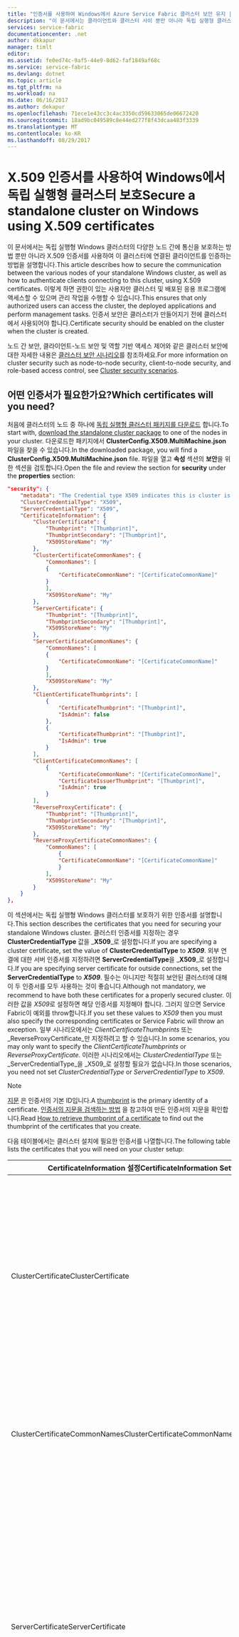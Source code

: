 ```yaml
---
title: "인증서를 사용하여 Windows에서 Azure Service Fabric 클러스터 보안 유지 | Microsoft Docs"
description: "이 문서에서는 클라이언트와 클러스터 사이 뿐만 아니라 독립 실행형 클러스터 또는 개인 클러스터 내에서 통신을 보호하는 방법을 설명합니다."
services: service-fabric
documentationcenter: .net
author: dkkapur
manager: timlt
editor: 
ms.assetid: fe0ed74c-9af5-44e9-8d62-faf1849af68c
ms.service: service-fabric
ms.devlang: dotnet
ms.topic: article
ms.tgt_pltfrm: na
ms.workload: na
ms.date: 06/16/2017
ms.author: dekapur
ms.openlocfilehash: 71ece1e43cc3c4ac3350cd59633065de06672420
ms.sourcegitcommit: 18ad9bc049589c8e44ed277f8f43dcaa483f3339
ms.translationtype: MT
ms.contentlocale: ko-KR
ms.lasthandoff: 08/29/2017
---
```

# <a name="secure-a-standalone-cluster-on-windows-using-x509-certificates"></a><span data-ttu-id="341a8-103">X.509 인증서를 사용하여 Windows에서 독립 실행형 클러스터 보호</span><span class="sxs-lookup"><span data-stu-id="341a8-103">Secure a standalone cluster on Windows using X.509 certificates</span></span>
<span data-ttu-id="341a8-104">이 문서에서는 독립 실행형 Windows 클러스터의 다양한 노드 간에 통신을 보호하는 방법 뿐만 아니라 X.509 인증서를 사용하여 이 클러스터에 연결된 클라이언트를 인증하는 방법을 설명합니다.</span><span class="sxs-lookup"><span data-stu-id="341a8-104">This article describes how to secure the communication between the various nodes of your standalone Windows cluster, as well as how to authenticate clients connecting to this cluster, using X.509 certificates.</span></span> <span data-ttu-id="341a8-105">이렇게 하면 권한이 있는 사용자만 클러스터 및 배포된 응용 프로그램에 액세스할 수 있으며 관리 작업을 수행할 수 있습니다.</span><span class="sxs-lookup"><span data-stu-id="341a8-105">This ensures that only authorized users can access the cluster, the deployed applications and perform management tasks.</span></span>  <span data-ttu-id="341a8-106">인증서 보안은 클러스터가 만들어지기 전에 클러스터에서 사용되어야 합니다.</span><span class="sxs-lookup"><span data-stu-id="341a8-106">Certificate security should be enabled on the cluster when the cluster is created.</span></span>  

<span data-ttu-id="341a8-107">노드 간 보안, 클라이언트-노드 보안 및 역할 기반 액세스 제어와 같은 클러스터 보안에 대한 자세한 내용은 [클러스터 보안 시나리오](service-fabric-cluster-security.md)를 참조하세요.</span><span class="sxs-lookup"><span data-stu-id="341a8-107">For more information on cluster security such as node-to-node security, client-to-node security, and role-based access control, see [Cluster security scenarios](service-fabric-cluster-security.md).</span></span>

## <a name="which-certificates-will-you-need"></a><span data-ttu-id="341a8-108">어떤 인증서가 필요한가요?</span><span class="sxs-lookup"><span data-stu-id="341a8-108">Which certificates will you need?</span></span>
<span data-ttu-id="341a8-109">처음에 클러스터의 노드 중 하나에 [독립 실행형 클러스터 패키지를 다운로드](service-fabric-cluster-creation-for-windows-server.md#downloadpackage) 합니다.</span><span class="sxs-lookup"><span data-stu-id="341a8-109">To start with, [download the standalone cluster package](service-fabric-cluster-creation-for-windows-server.md#downloadpackage) to one of the nodes in your cluster.</span></span> <span data-ttu-id="341a8-110">다운로드한 패키지에서 **ClusterConfig.X509.MultiMachine.json** 파일을 찾을 수 있습니다.</span><span class="sxs-lookup"><span data-stu-id="341a8-110">In the downloaded package, you will find a **ClusterConfig.X509.MultiMachine.json** file.</span></span> <span data-ttu-id="341a8-111">파일을 열고 **속성** 섹션의 **보안**을 위한 섹션을 검토합니다.</span><span class="sxs-lookup"><span data-stu-id="341a8-111">Open the file and review the section for **security** under the **properties** section:</span></span>

```JSON
"security": {
    "metadata": "The Credential type X509 indicates this is cluster is secured using X509 Certificates. The thumbprint format is - d5 ec 42 3b 79 cb e5 07 fd 83 59 3c 56 b9 d5 31 24 25 42 64.",
    "ClusterCredentialType": "X509",
    "ServerCredentialType": "X509",
    "CertificateInformation": {
        "ClusterCertificate": {
            "Thumbprint": "[Thumbprint]",
            "ThumbprintSecondary": "[Thumbprint]",
            "X509StoreName": "My"
        },        
        "ClusterCertificateCommonNames": {
            "CommonNames": [
            {
                "CertificateCommonName": "[CertificateCommonName]"
            }
            ],
            "X509StoreName": "My"
        },
        "ServerCertificate": {
            "Thumbprint": "[Thumbprint]",
            "ThumbprintSecondary": "[Thumbprint]",
            "X509StoreName": "My"
        },
        "ServerCertificateCommonNames": {
            "CommonNames": [
            {
                "CertificateCommonName": "[CertificateCommonName]"
            }
            ],
            "X509StoreName": "My"
        },
        "ClientCertificateThumbprints": [
            {
                "CertificateThumbprint": "[Thumbprint]",
                "IsAdmin": false
            },
            {
                "CertificateThumbprint": "[Thumbprint]",
                "IsAdmin": true
            }
        ],
        "ClientCertificateCommonNames": [
            {
                "CertificateCommonName": "[CertificateCommonName]",
                "CertificateIssuerThumbprint": "[Thumbprint]",
                "IsAdmin": true
            }
        ],
        "ReverseProxyCertificate": {
            "Thumbprint": "[Thumbprint]",
            "ThumbprintSecondary": "[Thumbprint]",
            "X509StoreName": "My"
        },
        "ReverseProxyCertificateCommonNames": {
            "CommonNames": [
                {
                "CertificateCommonName": "[CertificateCommonName]"
                }
            ],
            "X509StoreName": "My"
        }
    }
},
```

<span data-ttu-id="341a8-112">이 섹션에서는 독립 실행형 Windows 클러스터를 보호하기 위한 인증서를 설명합니다.</span><span class="sxs-lookup"><span data-stu-id="341a8-112">This section describes the certificates that you need for securing your standalone Windows cluster.</span></span> <span data-ttu-id="341a8-113">클러스터 인증서를 지정하는 경우 **ClusterCredentialType** 값을  _**X509**_로 설정합니다.</span><span class="sxs-lookup"><span data-stu-id="341a8-113">If you are specifying a cluster certificate, set the value of **ClusterCredentialType** to _**X509**_.</span></span> <span data-ttu-id="341a8-114">외부 연결에 대한 서버 인증서를 지정하려면 **ServerCredentialType**을 _**X509**_로 설정합니다.</span><span class="sxs-lookup"><span data-stu-id="341a8-114">If you are specifying server certificate for outside connections, set the **ServerCredentialType** to _**X509**_.</span></span> <span data-ttu-id="341a8-115">필수는 아니지만 적절히 보안된 클러스터에 대해 이 두 인증서를 모두 사용하는 것이 좋습니다.</span><span class="sxs-lookup"><span data-stu-id="341a8-115">Although not mandatory, we recommend to have both these certificates for a properly secured cluster.</span></span> <span data-ttu-id="341a8-116">이러한 값을 *X509*로 설정하면 해당 인증서를 지정해야 합니다. 그러지 않으면 Service Fabric이 예외를 throw합니다.</span><span class="sxs-lookup"><span data-stu-id="341a8-116">If you set these values to *X509* then you must also specify the corresponding certificates or Service Fabric will throw an exception.</span></span> <span data-ttu-id="341a8-117">일부 시나리오에서는 _ClientCertificateThumbprints_ 또는 _ReverseProxyCertificate_만 지정하려고 할 수 있습니다.</span><span class="sxs-lookup"><span data-stu-id="341a8-117">In some scenarios, you may only want to specify the _ClientCertificateThumbprints_ or _ReverseProxyCertificate_.</span></span> <span data-ttu-id="341a8-118">이러한 시나리오에서는 _ClusterCredentialType_ 또는 _ServerCredentialType_을 _X509_로 설정할 필요가 없습니다.</span><span class="sxs-lookup"><span data-stu-id="341a8-118">In those scenarios, you need not set _ClusterCredentialType_ or _ServerCredentialType_ to _X509_.</span></span>


> [!NOTE]
> <span data-ttu-id="341a8-119">[지문](https://en.wikipedia.org/wiki/Public_key_fingerprint) 은 인증서의 기본 ID입니다.</span><span class="sxs-lookup"><span data-stu-id="341a8-119">A [thumbprint](https://en.wikipedia.org/wiki/Public_key_fingerprint) is the primary identity of a certificate.</span></span> <span data-ttu-id="341a8-120">[인증서의 지문을 검색하는 방법](https://msdn.microsoft.com/library/ms734695.aspx) 을 참고하여 만든 인증서의 지문을 확인합니다.</span><span class="sxs-lookup"><span data-stu-id="341a8-120">Read [How to retrieve thumbprint of a certificate](https://msdn.microsoft.com/library/ms734695.aspx) to find out the thumbprint of the certificates that you create.</span></span>
> 
> 

<span data-ttu-id="341a8-121">다음 테이블에서는 클러스터 설치에 필요한 인증서를 나열합니다.</span><span class="sxs-lookup"><span data-stu-id="341a8-121">The following table lists the certificates that you will need on your cluster setup:</span></span>

| <span data-ttu-id="341a8-122">**CertificateInformation 설정**</span><span class="sxs-lookup"><span data-stu-id="341a8-122">**CertificateInformation Setting**</span></span> | <span data-ttu-id="341a8-123">**설명**</span><span class="sxs-lookup"><span data-stu-id="341a8-123">**Description**</span></span> |
| --- | --- |
| <span data-ttu-id="341a8-124">ClusterCertificate</span><span class="sxs-lookup"><span data-stu-id="341a8-124">ClusterCertificate</span></span> |<span data-ttu-id="341a8-125">테스트 환경에 권장됩니다.</span><span class="sxs-lookup"><span data-stu-id="341a8-125">Recommended for test environment.</span></span> <span data-ttu-id="341a8-126">이 인증서는 클러스터에서 노드 간의 통신을 보호해야 합니다.</span><span class="sxs-lookup"><span data-stu-id="341a8-126">This certificate is required to secure the communication between the nodes on a cluster.</span></span> <span data-ttu-id="341a8-127">업그레이드에 두 개의 다른 인증서, 기본 및 보조 인증서를 사용할 수 있습니다.</span><span class="sxs-lookup"><span data-stu-id="341a8-127">You can use two different certificates, a primary and a secondary for upgrade.</span></span> <span data-ttu-id="341a8-128">**지문** 섹션에서 기본 인증서의 지문 및 **ThumbprintSecondary** 변수에서 보조 인증서의 지문을 설정합니다.</span><span class="sxs-lookup"><span data-stu-id="341a8-128">Set the thumbprint of the primary certificate in the **Thumbprint** section and that of the secondary in the **ThumbprintSecondary** variables.</span></span> |
| <span data-ttu-id="341a8-129">ClusterCertificateCommonNames</span><span class="sxs-lookup"><span data-stu-id="341a8-129">ClusterCertificateCommonNames</span></span> |<span data-ttu-id="341a8-130">프로덕션 환경에 권장됩니다.</span><span class="sxs-lookup"><span data-stu-id="341a8-130">Recommended for production environment.</span></span> <span data-ttu-id="341a8-131">이 인증서는 클러스터에서 노드 간의 통신을 보호해야 합니다.</span><span class="sxs-lookup"><span data-stu-id="341a8-131">This certificate is required to secure the communication between the nodes on a cluster.</span></span> <span data-ttu-id="341a8-132">하나 또는 두 개의 클러스터 인증서 일반 이름을 사용할 수 있습니다.</span><span class="sxs-lookup"><span data-stu-id="341a8-132">You can use one or two cluster certificate common names.</span></span> |
| <span data-ttu-id="341a8-133">ServerCertificate</span><span class="sxs-lookup"><span data-stu-id="341a8-133">ServerCertificate</span></span> |<span data-ttu-id="341a8-134">테스트 환경에 권장됩니다.</span><span class="sxs-lookup"><span data-stu-id="341a8-134">Recommended for test environment.</span></span> <span data-ttu-id="341a8-135">이 인증서가 클러스터에 연결하려고 시도할 때 클라이언트에 표시됩니다.</span><span class="sxs-lookup"><span data-stu-id="341a8-135">This certificate is presented to the client when it tries to connect to this cluster.</span></span> <span data-ttu-id="341a8-136">편의상 *ClusterCertificate* 및 *ServerCertificate*에 동일한 인증서를 사용하도록 선택할 수 있습니다.</span><span class="sxs-lookup"><span data-stu-id="341a8-136">For convenience, you can choose to use the same certificate for *ClusterCertificate* and *ServerCertificate*.</span></span> <span data-ttu-id="341a8-137">업그레이드에 두 개의 다른 서버 인증서, 기본 및 보조 인증서를 사용할 수 있습니다.</span><span class="sxs-lookup"><span data-stu-id="341a8-137">You can use two different server certificates, a primary and a secondary for upgrade.</span></span> <span data-ttu-id="341a8-138">**지문** 섹션에서 기본 인증서의 지문 및 **ThumbprintSecondary** 변수에서 보조 인증서의 지문을 설정합니다.</span><span class="sxs-lookup"><span data-stu-id="341a8-138">Set the thumbprint of the primary certificate in the **Thumbprint** section and that of the secondary in the **ThumbprintSecondary** variables.</span></span> |
| <span data-ttu-id="341a8-139">ServerCertificateCommonNames</span><span class="sxs-lookup"><span data-stu-id="341a8-139">ServerCertificateCommonNames</span></span> |<span data-ttu-id="341a8-140">프로덕션 환경에 권장됩니다.</span><span class="sxs-lookup"><span data-stu-id="341a8-140">Recommended for production environment.</span></span> <span data-ttu-id="341a8-141">이 인증서가 클러스터에 연결하려고 시도할 때 클라이언트에 표시됩니다.</span><span class="sxs-lookup"><span data-stu-id="341a8-141">This certificate is presented to the client when it tries to connect to this cluster.</span></span> <span data-ttu-id="341a8-142">편의상 *ClusterCertificateCommonNames* 및 *ServerCertificateCommonNames*에 동일한 인증서를 사용하도록 선택할 수 있습니다.</span><span class="sxs-lookup"><span data-stu-id="341a8-142">For convenience, you can choose to use the same certificate for *ClusterCertificateCommonNames* and *ServerCertificateCommonNames*.</span></span> <span data-ttu-id="341a8-143">하나 또는 두 개의 서버 인증서 일반 이름을 사용할 수 있습니다.</span><span class="sxs-lookup"><span data-stu-id="341a8-143">You can use one or two server certificate common names.</span></span> |
| <span data-ttu-id="341a8-144">ClientCertificateThumbprints</span><span class="sxs-lookup"><span data-stu-id="341a8-144">ClientCertificateThumbprints</span></span> |<span data-ttu-id="341a8-145">인증된 클라이언트에 설치하려는 인증서의 집합입니다.</span><span class="sxs-lookup"><span data-stu-id="341a8-145">This is a set of certificates that you want to install on the authenticated clients.</span></span> <span data-ttu-id="341a8-146">클러스터에 대한 액세스를 허용하려는 컴퓨터에 다양한 클라이언트 인증서가 설치되었을 수도 있습니다.</span><span class="sxs-lookup"><span data-stu-id="341a8-146">You can have a number of different client certificates installed on the machines that you want to allow access to the cluster.</span></span> <span data-ttu-id="341a8-147">**CertificateThumbprint** 변수에서 각 인증서의 지문을 설정합니다.</span><span class="sxs-lookup"><span data-stu-id="341a8-147">Set the thumbprint of each certificate in the **CertificateThumbprint** variable.</span></span> <span data-ttu-id="341a8-148">**IsAdmin** 을 *true*로 설정한 경우 이 인증서가 설치된 클라이언트는 클러스터에서 관리자 관리 작업을 수행할 수 있습니다.</span><span class="sxs-lookup"><span data-stu-id="341a8-148">If you set the **IsAdmin** to *true*, then the client with this certificate installed on it can do administrator management activities on the cluster.</span></span> <span data-ttu-id="341a8-149">**IsAdmin** 이 *false*로 설정된 경우 이 인증서가 있는 클라이언트는 사용자 액세스 권한(일반적으로 읽기 전용)에 대해 허용되는 작업을 수행할 수만 있습니다.</span><span class="sxs-lookup"><span data-stu-id="341a8-149">If the **IsAdmin** is *false*, the client with this certificate can only perform the actions allowed for user access rights, typically read-only.</span></span> <span data-ttu-id="341a8-150">역할에 대한 자세한 내용은 [RBAC(역할 기반 액세스 제어)](service-fabric-cluster-security.md#role-based-access-control-rbac)</span><span class="sxs-lookup"><span data-stu-id="341a8-150">For more information on roles read [Role based access control (RBAC)](service-fabric-cluster-security.md#role-based-access-control-rbac)</span></span> |
| <span data-ttu-id="341a8-151">ClientCertificateCommonNames</span><span class="sxs-lookup"><span data-stu-id="341a8-151">ClientCertificateCommonNames</span></span> |<span data-ttu-id="341a8-152">**CertificateCommonName**에 대한 첫 번째 클라이언트 인증서의 일반 이름을 설정합니다.</span><span class="sxs-lookup"><span data-stu-id="341a8-152">Set the common name of the first client certificate for the **CertificateCommonName**.</span></span> <span data-ttu-id="341a8-153">**CertificateIssuerThumbprint** 는 이 인증서의 발급자 지문입니다.</span><span class="sxs-lookup"><span data-stu-id="341a8-153">The **CertificateIssuerThumbprint** is the thumbprint for the issuer of this certificate.</span></span> <span data-ttu-id="341a8-154">[인증서 사용](https://msdn.microsoft.com/library/ms731899.aspx) 을 참고하여 일반 이름 및 발급자에 대해 자세히 알아 봅니다.</span><span class="sxs-lookup"><span data-stu-id="341a8-154">Read [Working with certificates](https://msdn.microsoft.com/library/ms731899.aspx) to know more about common names and the issuer.</span></span> |
| <span data-ttu-id="341a8-155">ReverseProxyCertificate</span><span class="sxs-lookup"><span data-stu-id="341a8-155">ReverseProxyCertificate</span></span> |<span data-ttu-id="341a8-156">테스트 환경에 권장됩니다.</span><span class="sxs-lookup"><span data-stu-id="341a8-156">Recommended for test environment.</span></span> <span data-ttu-id="341a8-157">이는 [역방향 프록시](service-fabric-reverseproxy.md)를 보호하려는 경우 지정될 수 있는 선택적인 인증서입니다.</span><span class="sxs-lookup"><span data-stu-id="341a8-157">This is an optional certificate that can be specified if you want to secure your [Reverse Proxy](service-fabric-reverseproxy.md).</span></span> <span data-ttu-id="341a8-158">이 인증서를 사용하는 경우 reverseProxyEndpointPort가 nodeTypes로 설정되어야 합니다.</span><span class="sxs-lookup"><span data-stu-id="341a8-158">Make sure reverseProxyEndpointPort is set in nodeTypes if you are using this certificate.</span></span> |
| <span data-ttu-id="341a8-159">ReverseProxyCertificateCommonNames</span><span class="sxs-lookup"><span data-stu-id="341a8-159">ReverseProxyCertificateCommonNames</span></span> |<span data-ttu-id="341a8-160">프로덕션 환경에 권장됩니다.</span><span class="sxs-lookup"><span data-stu-id="341a8-160">Recommended for production environment.</span></span> <span data-ttu-id="341a8-161">이는 [역방향 프록시](service-fabric-reverseproxy.md)를 보호하려는 경우 지정될 수 있는 선택적인 인증서입니다.</span><span class="sxs-lookup"><span data-stu-id="341a8-161">This is an optional certificate that can be specified if you want to secure your [Reverse Proxy](service-fabric-reverseproxy.md).</span></span> <span data-ttu-id="341a8-162">이 인증서를 사용하는 경우 reverseProxyEndpointPort가 nodeTypes로 설정되어야 합니다.</span><span class="sxs-lookup"><span data-stu-id="341a8-162">Make sure reverseProxyEndpointPort is set in nodeTypes if you are using this certificate.</span></span> |

<span data-ttu-id="341a8-163">다음은 클러스터, 서버 및 클라이언트 인증서가 제공된 예제 클러스터 구성입니다.</span><span class="sxs-lookup"><span data-stu-id="341a8-163">Here is example cluster configuration where the Cluster, Server, and Client certificates have been provided.</span></span> <span data-ttu-id="341a8-164">cluster/server/reverseProxy 인증서의 경우 동일한 인증서 형식에 지문 및 일반 이름을 사용할 수 없습니다.</span><span class="sxs-lookup"><span data-stu-id="341a8-164">Please note that for cluster/ server/ reverseProxy certificates, thumbprint and common name are not allowed to be configured together for the same cert type.</span></span>

 ```JSON
 {
    "name": "SampleCluster",
    "clusterConfigurationVersion": "1.0.0",
    "apiVersion": "2016-09-26",
    "nodes": [{
        "nodeName": "vm0",
        "metadata": "Replace the localhost below with valid IP address or FQDN",
        "iPAddress": "10.7.0.5",
        "nodeTypeRef": "NodeType0",
        "faultDomain": "fd:/dc1/r0",
        "upgradeDomain": "UD0"
    }, {
        "nodeName": "vm1",
        "metadata": "Replace the localhost with valid IP address or FQDN",
        "iPAddress": "10.7.0.4",
        "nodeTypeRef": "NodeType0",
        "faultDomain": "fd:/dc1/r1",
        "upgradeDomain": "UD1"
    }, {
        "nodeName": "vm2",
        "iPAddress": "10.7.0.6",
        "metadata": "Replace the localhost with valid IP address or FQDN",
        "nodeTypeRef": "NodeType0",
        "faultDomain": "fd:/dc1/r2",
        "upgradeDomain": "UD2"
    }],
    "properties": {
        "diagnosticsStore": {
        "metadata":  "Please replace the diagnostics store with an actual file share accessible from all cluster machines.",
        "dataDeletionAgeInDays": "7",
        "storeType": "FileShare",
        "IsEncrypted": "false",
        "connectionstring": "c:\\ProgramData\\SF\\DiagnosticsStore"
        }
        "security": {
            "metadata": "The Credential type X509 indicates this is cluster is secured using X509 Certificates. The thumbprint format is - d5 ec 42 3b 79 cb e5 07 fd 83 59 3c 56 b9 d5 31 24 25 42 64.",
            "ClusterCredentialType": "X509",
            "ServerCredentialType": "X509",
            "CertificateInformation": {
                "ClusterCertificateCommonNames": {
                  "CommonNames": [
                    {
                      "CertificateCommonName": "myClusterCertCommonName"
                    }
                  ],
                  "X509StoreName": "My"
                },
                "ServerCertificateCommonNames": {
                  "CommonNames": [
                    {
                      "CertificateCommonName": "myServerCertCommonName"
                    }
                  ],
                  "X509StoreName": "My"
                },
                "ClientCertificateThumbprints": [{
                    "CertificateThumbprint": "c4 c18 8e aa a8 58 77 98 65 f8 61 4a 0d da 4c 13 c5 a1 37 6e",
                    "IsAdmin": false
                }, {
                    "CertificateThumbprint": "71 de 04 46 7c 9e d0 54 4d 02 10 98 bc d4 4c 71 e1 83 41 4e",
                    "IsAdmin": true
                }]
            }
        },
        "reliabilityLevel": "Bronze",
        "nodeTypes": [{
            "name": "NodeType0",
            "clientConnectionEndpointPort": "19000",
            "clusterConnectionEndpointPort": "19001",
            "leaseDriverEndpointPort": "19002",
            "serviceConnectionEndpointPort": "19003",
            "httpGatewayEndpointPort": "19080",
            "applicationPorts": {
                "startPort": "20001",
                "endPort": "20031"
            },
            "ephemeralPorts": {
                "startPort": "20032",
                "endPort": "20062"
            },
            "isPrimary": true
        }
         ],
        "fabricSettings": [{
            "name": "Setup",
            "parameters": [{
                "name": "FabricDataRoot",
                "value": "C:\\ProgramData\\SF"
            }, {
                "name": "FabricLogRoot",
                "value": "C:\\ProgramData\\SF\\Log"
            }]
        }]
    }
}
 ```

## <a name="certificate-roll-over"></a><span data-ttu-id="341a8-165">인증서 롤오버</span><span class="sxs-lookup"><span data-stu-id="341a8-165">Certificate roll over</span></span>
<span data-ttu-id="341a8-166">지문 대신 인증서 일반 이름을 사용하는 경우 인증서 롤오버를 위해 클러스터 구성을 업그레이드하지 않아도 됩니다.</span><span class="sxs-lookup"><span data-stu-id="341a8-166">When using certificate common name instead of thumbprint, certificate roll over doesn't require cluster configuration upgrade.</span></span>
<span data-ttu-id="341a8-167">인증서 롤오버가 발급자 롤오버를 포함하는 경우 새 발급자 인증서를 설치한 후에 2시간 이상 인증서 저장소에 이전의 발급자 인증서를 저장하세요.</span><span class="sxs-lookup"><span data-stu-id="341a8-167">If certificate roll over involves issuer roll over, please keep the old issuer cert in the cert store at least 2 hours after installing the new issuer cert.</span></span>

## <a name="acquire-the-x509-certificates"></a><span data-ttu-id="341a8-168">X.509 인증서를 획득합니다.</span><span class="sxs-lookup"><span data-stu-id="341a8-168">Acquire the X.509 certificates</span></span>
<span data-ttu-id="341a8-169">클러스터 내에서 통신을 보호하려면 클러스터 노드에 대한 X.509 인증서를 먼저 가져와야 합니다.</span><span class="sxs-lookup"><span data-stu-id="341a8-169">To secure communication within the cluster, you will first need to obtain X.509 certificates for your cluster nodes.</span></span> <span data-ttu-id="341a8-170">또한 권한이 있는 컴퓨터/사용자에게 이 클러스터에 연결을 제한하려면 클라이언트 컴퓨터에 인증서를 가져와서 설치해야 합니다.</span><span class="sxs-lookup"><span data-stu-id="341a8-170">Additionally, to limit connection to this cluster to authorized machines/users, you will need to obtain and install certificates for the client machines.</span></span>

<span data-ttu-id="341a8-171">프로덕션 워크로드를 실행하는 클러스터의 경우 클러스터 보호를 위해 [CA(인증 기관)](https://en.wikipedia.org/wiki/Certificate_authority) 로 서명된 X.509 인증서를 사용해야 합니다.</span><span class="sxs-lookup"><span data-stu-id="341a8-171">For clusters that are running production workloads, you should use a [Certificate Authority (CA)](https://en.wikipedia.org/wiki/Certificate_authority) signed X.509 certificate to secure the cluster.</span></span> <span data-ttu-id="341a8-172">이러한 인증서를 얻는 방법에 대한 자세한 내용은 [방법: 인증서 가져오기](http://msdn.microsoft.com/library/aa702761.aspx)를 참조하세요.</span><span class="sxs-lookup"><span data-stu-id="341a8-172">For details on obtaining these certificates, go to [How to: Obtain a Certificate](http://msdn.microsoft.com/library/aa702761.aspx).</span></span>

<span data-ttu-id="341a8-173">테스트 목적으로 사용하는 클러스터의 경우 자체 서명된 인증서를 사용하도록 선택할 수 있습니다.</span><span class="sxs-lookup"><span data-stu-id="341a8-173">For clusters that you use for test purposes, you can choose to use a self-signed certificate.</span></span>

## <a name="optional-create-a-self-signed-certificate"></a><span data-ttu-id="341a8-174">선택 사항: 자체 서명된 인증서 만들기</span><span class="sxs-lookup"><span data-stu-id="341a8-174">Optional: Create a self-signed certificate</span></span>
<span data-ttu-id="341a8-175">제대로 보호할 수 있는 자체 서명된 인증서를 만드는 한 가지 방법은 *C:\Program Files\Microsoft SDKs\Service Fabric\ClusterSetup\Secure* 디렉터리의 Service Fabric SDK 폴더에 있는 *CertSetup.ps1* 스크립트를 사용하는 것입니다.</span><span class="sxs-lookup"><span data-stu-id="341a8-175">One way to create a self-signed cert that can be secured correctly is to use the *CertSetup.ps1* script in the Service Fabric SDK folder in the directory *C:\Program Files\Microsoft SDKs\Service Fabric\ClusterSetup\Secure*.</span></span> <span data-ttu-id="341a8-176">이 파일을 편집하여 인증서의 기본 이름을 변경합니다(값 *CN = ServiceFabricDevClusterCert* 검색).</span><span class="sxs-lookup"><span data-stu-id="341a8-176">Edit this file to change the default name of the certificate (look for the value *CN=ServiceFabricDevClusterCert*).</span></span> <span data-ttu-id="341a8-177">이 스크립트를 `.\CertSetup.ps1 -Install`로 실행합니다.</span><span class="sxs-lookup"><span data-stu-id="341a8-177">Run this script as `.\CertSetup.ps1 -Install`.</span></span>

<span data-ttu-id="341a8-178">이제 암호로 보호된 PFX 파일에 인증서를 내보냅니다.</span><span class="sxs-lookup"><span data-stu-id="341a8-178">Now export the certificate to a PFX file with a protected password.</span></span> <span data-ttu-id="341a8-179">먼저 인증서의 지문을 가져옵니다.</span><span class="sxs-lookup"><span data-stu-id="341a8-179">First get the thumbprint of the certificate.</span></span> <span data-ttu-id="341a8-180">*시작* 메뉴에서 *컴퓨터 인증서 관리*를 실행합니다.</span><span class="sxs-lookup"><span data-stu-id="341a8-180">From the *Start* menu, run the *Manage computer certificates*.</span></span> <span data-ttu-id="341a8-181">**로컬 컴퓨터/개인** 폴더로 이동하고 방금 만든 인증서를 찾습니다.</span><span class="sxs-lookup"><span data-stu-id="341a8-181">Navigate to the **Local Computer\Personal** folder and find the certificate you just created.</span></span> <span data-ttu-id="341a8-182">인증서를 두 번 클릭하여 열고 *세부 정보* 탭을 선택하고 *지문* 필드로 스크롤합니다.</span><span class="sxs-lookup"><span data-stu-id="341a8-182">Double-click the certificate to open it, select the *Details* tab and scroll down to the *Thumbprint* field.</span></span> <span data-ttu-id="341a8-183">공백을 제거한 후 아래 PowerShell 명령에 지문 값을 복사합니다.</span><span class="sxs-lookup"><span data-stu-id="341a8-183">Copy the thumbprint value into the PowerShell command below, after removing the spaces.</span></span>  <span data-ttu-id="341a8-184">`String` 값을 적절한 보안 암호로 변경하여 보호하고 PowerShell에서 다음을 실행합니다.</span><span class="sxs-lookup"><span data-stu-id="341a8-184">Change the `String` value to a suitable secure password to protect it and run the following in PowerShell:</span></span>

```powershell   
$pswd = ConvertTo-SecureString -String "1234" -Force –AsPlainText
Get-ChildItem -Path cert:\localMachine\my\<Thumbprint> | Export-PfxCertificate -FilePath C:\mypfx.pfx -Password $pswd
```

<span data-ttu-id="341a8-185">컴퓨터에 설치된 인증서의 세부 정보를 보기 위해 다음 PowerShell 명령을 실행할 수 있습니다.</span><span class="sxs-lookup"><span data-stu-id="341a8-185">To see the details of a certificate installed on the machine you can run the following PowerShell command:</span></span>

```powershell
$cert = Get-Item Cert:\LocalMachine\My\<Thumbprint>
Write-Host $cert.ToString($true)
```

<span data-ttu-id="341a8-186">또는 Azure 구독을 보유한 경우 [Key Vault에 인증서 추가](service-fabric-cluster-creation-via-arm.md#add-certificate-to-key-vault) 섹션을 수행합니다.</span><span class="sxs-lookup"><span data-stu-id="341a8-186">Alternatively, if you have an Azure subscription, follow the section [Add certificates to Key Vault](service-fabric-cluster-creation-via-arm.md#add-certificate-to-key-vault).</span></span>

## <a name="install-the-certificates"></a><span data-ttu-id="341a8-187">인증서를 설치합니다.</span><span class="sxs-lookup"><span data-stu-id="341a8-187">Install the certificates</span></span>
<span data-ttu-id="341a8-188">인증서를 만든 후에 클러스터 노드에 설치할 수 있습니다.</span><span class="sxs-lookup"><span data-stu-id="341a8-188">Once you have certificate(s), you can install them on the cluster nodes.</span></span> <span data-ttu-id="341a8-189">노드에 최신 Windows PowerShell 3.x가 설치되어 있어야 합니다.</span><span class="sxs-lookup"><span data-stu-id="341a8-189">Your nodes need to have the latest Windows PowerShell 3.x installed on them.</span></span> <span data-ttu-id="341a8-190">클러스터와 서버 인증서 및 모든 보조 인증서의 경우 각 노드에서 이러한 단계를 반복해야 합니다.</span><span class="sxs-lookup"><span data-stu-id="341a8-190">You will need to repeat these steps on each node, for both Cluster and Server certificates and any secondary certificates.</span></span>

1. <span data-ttu-id="341a8-191">.pfx 파일을 노드에 복사합니다.</span><span class="sxs-lookup"><span data-stu-id="341a8-191">Copy the .pfx file(s) to the node.</span></span>
2. <span data-ttu-id="341a8-192">관리자 권한으로 PowerShell 창을 열고 다음 명령을 입력합니다.</span><span class="sxs-lookup"><span data-stu-id="341a8-192">Open a PowerShell window as an administrator and enter the following commands.</span></span> <span data-ttu-id="341a8-193">*$pswd* 를 이 인증서를 만드는 데 사용한 암호로 바꿉니다.</span><span class="sxs-lookup"><span data-stu-id="341a8-193">Replace the *$pswd* with the password that you used to create this certificate.</span></span> <span data-ttu-id="341a8-194">*$PfxFilePath* 를 이 노드에 복사된 .pfx의 전체 경로로 바꿉니다.</span><span class="sxs-lookup"><span data-stu-id="341a8-194">Replace the *$PfxFilePath* with the full path of the .pfx copied to this node.</span></span>
   
    ```powershell
    $pswd = "1234"
    $PfxFilePath ="C:\mypfx.pfx"
    Import-PfxCertificate -Exportable -CertStoreLocation Cert:\LocalMachine\My -FilePath $PfxFilePath -Password (ConvertTo-SecureString -String $pswd -AsPlainText -Force)
    ```
3. <span data-ttu-id="341a8-195">이제 네트워크 서비스 계정에서 실행되는 Service Fabric 프로세스가 다음 스크립트를 실행하여 사용할 수 있도록 이 인증서에 액세스 제어를 설정해야 합니다.</span><span class="sxs-lookup"><span data-stu-id="341a8-195">Now set the access control on this certificate so that the Service Fabric process, which runs under the Network Service account, can use it by running the following script.</span></span> <span data-ttu-id="341a8-196">서비스 계정에 대해 인증서의 지문 및 "NETWORK SERVICE"를 제공합니다.</span><span class="sxs-lookup"><span data-stu-id="341a8-196">Provide the thumbprint of the certificate and "NETWORK SERVICE" for the service account.</span></span> <span data-ttu-id="341a8-197">*시작* > *컴퓨터 인증서 관리*에서 인증서를 열고 *모든 작업* > *개인 키 관리*를 보고 인증서의 ACL이 올바른지 확인할 수 있습니다.</span><span class="sxs-lookup"><span data-stu-id="341a8-197">You can check that the ACLs on the certificate are correct by opening the certificate in *Start* > *Manage computer certificates* and looking at *All Tasks* > *Manage Private Keys*.</span></span>
   
    ```powershell
    param
    (
    [Parameter(Position=1, Mandatory=$true)]
    [ValidateNotNullOrEmpty()]
    [string]$pfxThumbPrint,
   
    [Parameter(Position=2, Mandatory=$true)]
    [ValidateNotNullOrEmpty()]
    [string]$serviceAccount
    )
   
    $cert = Get-ChildItem -Path cert:\LocalMachine\My | Where-Object -FilterScript { $PSItem.ThumbPrint -eq $pfxThumbPrint; }
   
    # Specify the user, the permissions and the permission type
    $permission = "$($serviceAccount)","FullControl","Allow"
    $accessRule = New-Object -TypeName System.Security.AccessControl.FileSystemAccessRule -ArgumentList $permission
   
    # Location of the machine related keys
    $keyPath = Join-Path -Path $env:ProgramData -ChildPath "\Microsoft\Crypto\RSA\MachineKeys"
    $keyName = $cert.PrivateKey.CspKeyContainerInfo.UniqueKeyContainerName
    $keyFullPath = Join-Path -Path $keyPath -ChildPath $keyName
   
    # Get the current acl of the private key
    $acl = (Get-Item $keyFullPath).GetAccessControl('Access')
   
    # Add the new ace to the acl of the private key
    $acl.SetAccessRule($accessRule)
   
    # Write back the new acl
    Set-Acl -Path $keyFullPath -AclObject $acl -ErrorAction Stop
   
    # Observe the access rights currently assigned to this certificate.
    get-acl $keyFullPath| fl
    ```
4. <span data-ttu-id="341a8-198">각 서버 인증서에 대해 위의 단계를 반복합니다.</span><span class="sxs-lookup"><span data-stu-id="341a8-198">Repeat the steps above for each server certificate.</span></span> <span data-ttu-id="341a8-199">또한 이러한 단계를 사용하여 클러스터에 대한 액세스를 허용하려는 컴퓨터에 클라이언트 인증서를 설치할 수 있습니다.</span><span class="sxs-lookup"><span data-stu-id="341a8-199">You can also use these steps to install the client certificates on the machines that you want to allow access to the cluster.</span></span>

## <a name="create-the-secure-cluster"></a><span data-ttu-id="341a8-200">보안 클러스터 만들기</span><span class="sxs-lookup"><span data-stu-id="341a8-200">Create the secure cluster</span></span>
<span data-ttu-id="341a8-201">**ClusterConfig.X509.MultiMachine.json** 파일의 **보안** 섹션을 구성한 후에 [클러스터 만들기](service-fabric-cluster-creation-for-windows-server.md#createcluster) 섹션을 진행하여 노드를 구성하고 독립 실행형 클러스터를 만들 수 있습니다.</span><span class="sxs-lookup"><span data-stu-id="341a8-201">After configuring the **security** section of the **ClusterConfig.X509.MultiMachine.json** file, you can proceed to [Create your cluster](service-fabric-cluster-creation-for-windows-server.md#createcluster) section to configure the nodes and create the standalone cluster.</span></span> <span data-ttu-id="341a8-202">클러스터를 만드는 동안 **ClusterConfig.X509.MultiMachine.json** 파일을 사용하도록 합니다.</span><span class="sxs-lookup"><span data-stu-id="341a8-202">Remember to use the **ClusterConfig.X509.MultiMachine.json** file while creating the cluster.</span></span> <span data-ttu-id="341a8-203">예를 들어, 명령은 다음과 같을 수 있습니다.</span><span class="sxs-lookup"><span data-stu-id="341a8-203">For example, your command might look like the following:</span></span>

```powershell
.\CreateServiceFabricCluster.ps1 -ClusterConfigFilePath .\ClusterConfig.X509.MultiMachine.json
```

<span data-ttu-id="341a8-204">보안 독립 실행형 Windows 클러스터를 성공적으로 실행하고 여기에 연결할 인증된 클라이언트를 설정했다면 [PowerShell을 사용하여 보안 클러스터에 연결](service-fabric-connect-to-secure-cluster.md#connectsecurecluster) 섹션을 따라 연결합니다.</span><span class="sxs-lookup"><span data-stu-id="341a8-204">Once you have the secure standalone Windows cluster successfully running, and have setup the authenticated clients to connect to it, follow the section [Connect to a secure cluster using PowerShell](service-fabric-connect-to-secure-cluster.md#connectsecurecluster) to connect to it.</span></span> <span data-ttu-id="341a8-205">예:</span><span class="sxs-lookup"><span data-stu-id="341a8-205">For example:</span></span>

```powershell
$ConnectArgs = @{  ConnectionEndpoint = '10.7.0.5:19000';  X509Credential = $True;  StoreLocation = 'LocalMachine';  StoreName = "MY";  ServerCertThumbprint = "057b9544a6f2733e0c8d3a60013a58948213f551";  FindType = 'FindByThumbprint';  FindValue = "057b9544a6f2733e0c8d3a60013a58948213f551"   }
Connect-ServiceFabricCluster $ConnectArgs
```

<span data-ttu-id="341a8-206">그런 다음 다른 PowerShell 명령을 실행하면 이 클러스터에 대해 작업할 수 있습니다.</span><span class="sxs-lookup"><span data-stu-id="341a8-206">You can then run other PowerShell commands to work with this cluster.</span></span> <span data-ttu-id="341a8-207">예를 들어 [Get-ServiceFabricNode](/powershell/module/servicefabric/get-servicefabricnode.md?view=azureservicefabricps)는 이 보안 클러스터의 노드 목록을 보여 줍니다.</span><span class="sxs-lookup"><span data-stu-id="341a8-207">For example, [Get-ServiceFabricNode](/powershell/module/servicefabric/get-servicefabricnode.md?view=azureservicefabricps) to show a list of nodes on this secure cluster.</span></span>


<span data-ttu-id="341a8-208">클러스터를 제거하려면 Service Fabric 패키지를 다운로드한 클러스터의 노드에 연결하고 명령줄을 열고 패키지 폴더로 이동합니다.</span><span class="sxs-lookup"><span data-stu-id="341a8-208">To remove the cluster, connect to the node on the cluster where you downloaded the Service Fabric package, open a command line and navigate to the package folder.</span></span> <span data-ttu-id="341a8-209">이제 다음 명령을 실행합니다.</span><span class="sxs-lookup"><span data-stu-id="341a8-209">Now run the following command:</span></span>

```powershell
.\RemoveServiceFabricCluster.ps1 -ClusterConfigFilePath .\ClusterConfig.X509.MultiMachine.json
```

> [!NOTE]
> <span data-ttu-id="341a8-210">인증서 구성이 잘못되면 배포 도중 클러스터가 나타나지 않을 수 있습니다.</span><span class="sxs-lookup"><span data-stu-id="341a8-210">Incorrect certificate configuration may prevent the cluster from coming up during deployment.</span></span> <span data-ttu-id="341a8-211">보안 문제를 자체 진단하려면 이벤트 뷰어 그룹 *응용 프로그램 및 서비스 로그* > *Microsoft-Service Fabric*에서 확인하세요.</span><span class="sxs-lookup"><span data-stu-id="341a8-211">To self-diagnose security issues, please look in event viewer group *Applications and Services Logs* > *Microsoft-Service Fabric*.</span></span>
> 
> 

